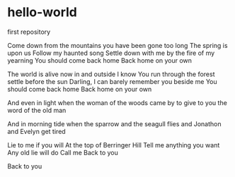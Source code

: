 # hello-world
first repository

Come down from the mountains
you have been gone too long
The spring is upon us
Follow my haunted song
Settle down with me
by the fire of my yearning
You should come back home
Back home on your own

The world is alive now
in and outside I know
You run through the forest 
settle before the sun
Darling, I can barely remember you beside me
You should come back home
Back home on your own 

And even in light
when the woman of the woods came by
to give to you the word of the old man

And in morning tide
when the sparrow and the seagull flies
and Jonathon and Evelyn get tired

Lie to me if you will
At the top of Berringer Hill
Tell me anything you want
Any old lie will do
Call me 
Back to you

Back to you
